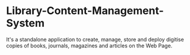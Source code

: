 # Library-Content-Management-System
It's a standalone application to create, manage, store and deploy digitise copies of books, journals, magazines and articles  on the Web Page. 
